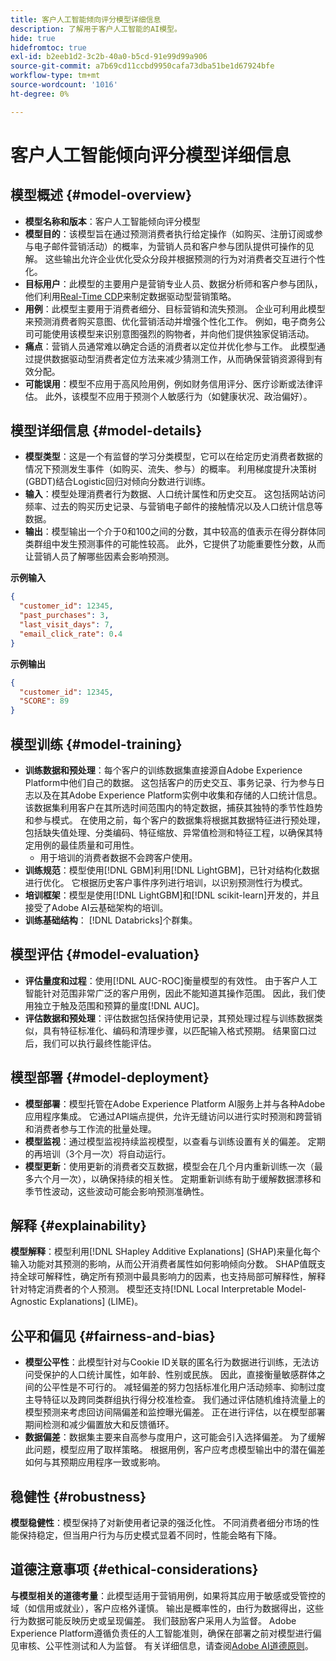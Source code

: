 ```yaml
---
title: 客户人工智能倾向评分模型详细信息
description: 了解用于客户人工智能的AI模型。
hide: true
hidefromtoc: true
exl-id: b2eeb1d2-3c2b-40a0-b5cd-91e99d99a906
source-git-commit: a7b69cd11ccbd9950cafa73dba51be1d67924bfe
workflow-type: tm+mt
source-wordcount: '1016'
ht-degree: 0%

---
```


# 客户人工智能倾向评分模型详细信息

## 模型概述 {#model-overview}

* **模型名称和版本**：客户人工智能倾向评分模型
* **模型目的**：该模型旨在通过预测消费者执行给定操作（如购买、注册订阅或参与电子邮件营销活动）的概率，为营销人员和客户参与团队提供可操作的见解。 这些输出允许企业优化受众分段并根据预测的行为对消费者交互进行个性化。
* **目标用户**：此模型的主要用户是营销专业人员、数据分析师和客户参与团队，他们利用[Real-Time CDP](../../../rtcdp/home.md)来制定数据驱动型营销策略。
* **用例**：此模型主要用于消费者细分、目标营销和流失预测。 企业可利用此模型来预测消费者购买意图、优化营销活动并增强个性化工作。 例如，电子商务公司可能使用该模型来识别意图强烈的购物者，并向他们提供独家促销活动。
* **痛点**：营销人员通常难以确定合适的消费者以定位并优化参与工作。 此模型通过提供数据驱动型消费者定位方法来减少猜测工作，从而确保营销资源得到有效分配。
* **可能误用**：模型不应用于高风险用例，例如财务信用评分、医疗诊断或法律评估。 此外，该模型不应用于预测个人敏感行为（如健康状况、政治偏好）。

## 模型详细信息 {#model-details}

* **模型类型**：这是一个有监督的学习分类模型，它可以在给定历史消费者数据的情况下预测发生事件（如购买、流失、参与）的概率。 利用梯度提升决策树(GBDT)结合Logistic回归对倾向分数进行训练。
* **输入**：模型处理消费者行为数据、人口统计属性和历史交互。 这包括网站访问频率、过去的购买历史记录、与营销电子邮件的接触情况以及人口统计信息等数据。
* **输出**：模型输出一个介于0和100之间的分数，其中较高的值表示在得分群体同类群组中发生预测事件的可能性较高。 此外，它提供了功能重要性分数，从而让营销人员了解哪些因素会影响预测。

**示例输入**

```json
{ 
  "customer_id": 12345, 
  "past_purchases": 3, 
  "last_visit_days": 7,
  "email_click_rate": 0.4 
}
```

**示例输出**

```json
{ 
  "customer_id": 12345,
  "SCORE": 89 
}
```

## 模型训练 {#model-training}

* **训练数据和预处理**：每个客户的训练数据集直接源自Adobe Experience Platform中他们自己的数据。 这包括客户的历史交互、事务记录、行为参与日志以及在其Adobe Experience Platform实例中收集和存储的人口统计信息。 该数据集利用客户在其所选时间范围内的特定数据，捕获其独特的季节性趋势和参与模式。 在使用之前，每个客户的数据集将根据其数据特征进行预处理，包括缺失值处理、分类编码、特征缩放、异常值检测和特征工程，以确保其特定用例的最佳质量和可用性。
   * 用于培训的消费者数据不会跨客户使用。
* **训练规范**：模型使用[!DNL GBM]利用[!DNL LightGBM]，已针对结构化数据进行优化。 它根据历史客户事件序列进行培训，以识别预测性行为模式。
* **培训框架**：模型是使用[!DNL LightGBM]和[!DNL scikit-learn]开发的，并且接受了Adobe AI云基础架构的培训。
* **训练基础结构**： [!DNL Databricks]个群集。

## 模型评估 {#model-evaluation}

* **评估量度和过程**：使用[!DNL AUC-ROC]衡量模型的有效性。 由于客户人工智能针对范围非常广泛的客户用例，因此不能知道其操作范围。 因此，我们使用独立于触及范围和预算的量度[!DNL AUC]。
* **评估数据和预处理**：评估数据包括保持使用记录，其预处理过程与训练数据类似，具有特征标准化、编码和清理步骤，以匹配输入格式预期。 结果窗口过后，我们可以执行最终性能评估。

## 模型部署 {#model-deployment}

* **模型部署**：模型托管在Adobe Experience Platform AI服务上并与各种Adobe应用程序集成。 它通过API端点提供，允许无缝访问以进行实时预测和跨营销和消费者参与工作流的批量处理。
* **模型监视**：通过模型监视持续监视模型，以查看与训练设置有关的偏差。 定期的再培训（3个月一次）将自动运行。
* **模型更新**：使用更新的消费者交互数据，模型会在几个月内重新训练一次（最多六个月一次），以确保持续的相关性。 定期重新训练有助于缓解数据漂移和季节性波动，这些波动可能会影响预测准确性。

## 解释 {#explainability}

**模型解释**：模型利用[!DNL SHapley Additive Explanations] (SHAP)来量化每个输入功能对其预测的影响，从而公开消费者属性如何影响倾向分数。 SHAP值既支持全球可解释性，确定所有预测中最具影响力的因素，也支持局部可解释性，解释针对特定消费者的个人预测。 模型还支持[!DNL Local Interpretable Model-Agnostic Explanations] (LIME)。

## 公平和偏见 {#fairness-and-bias}

* **模型公平性**：此模型针对与Cookie ID关联的匿名行为数据进行训练，无法访问受保护的人口统计属性，如年龄、性别或民族。 因此，直接衡量敏感群体之间的公平性是不可行的。 减轻偏差的努力包括标准化用户活动频率、抑制过度主导特征以及跨同类群组执行得分校准检查。 我们通过评估随机维持流量上的模型预测来考虑回访间隔偏差和监控曝光偏差。 正在进行评估，以在模型部署期间检测和减少偏置放大和反馈循环。
* **数据偏差**：数据集主要来自高参与度用户，这可能会引入选择偏差。 为了缓解此问题，模型应用了取样策略。 根据用例，客户应考虑模型输出中的潜在偏差如何与其预期应用程序一致或影响。

## 稳健性 {#robustness}

**模型稳健性**：模型保持了对新使用者记录的强泛化性。 不同消费者细分市场的性能保持稳定，但当用户行为与历史模式显着不同时，性能会略有下降。

## 道德注意事项 {#ethical-considerations}

**与模型相关的道德考量**：此模型适用于营销用例，如果将其应用于敏感或受管控的域（如信用或就业），客户应格外谨慎。 输出是概率性的，由行为数据得出，这些行为数据可能反映历史或呈现偏差。 我们鼓励客户采用人为监督。 Adobe Experience Platform遵循负责任的人工智能准则，确保在部署之前对模型进行偏见审核、公平性测试和人为监督。 有关详细信息，请查阅[Adobe AI道德原则](https://www.adobe.com/content/dam/cc/en/ai-ethics/pdfs/Adobe-AI-Ethics-Principles.pdf?msockid=0d85c8269eb36f0801d0ddb49fd16ebc)。